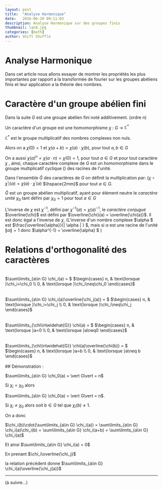 ```yaml
---
layout: post
title:  "Analyse Harmonique"
date:   2016-06-20 09:11:03
description: Analyse Harmonique sur des groupes finis
thumbnail: land.jpg
categories: [math]
author: Shift Shuffle
---
```


# Analyse Harmonique
Dans cet article nous allons essayer de montrer les propriétés les plus importantes par rapport a la transformée de fourier sur les groupes abéliens finis et leur application a la théorie des nombres.



# Caractère d'un groupe abélien fini

Dans la suite $G$ est une groupe abélien fini noté additivement. ($\text{ordre } n$)


Un caractère d'un groupe est une homomorphisme $\chi$ : $G$ $\longrightarrow$ ${\mathbb C}^*$

${\mathbb C}^*$ est le groupe multiplicatif des nombres complexes non nuls.

Alors on a $\chi(0) = 1$ et $\chi(a+b) = \chi(a)\cdot\chi(b)$, pour tout $a,b \in G$

On a aussi $\chi(a)^n = \chi(a\cdot n) = \chi(0) = 1$, pour tout $a\in G$ et pour tout caractère $\chi$ , ainsi, chaque caractère complexe de $G$ est un homomorphisme dans le groupe multiplicatif cyclique () des racines de l'unité.

Dans l'ensemble $\widehat{G}$ des caractères de $G$ on définit la multiplication par:
$(\chi \circ \chi^\prime)(a) = \chi(a) \cdot \chi^\prime(a)$  $\hspace{2mm}$ pour tout $a \in G$.

$\widehat{G}$ est un groupe abélien multiplicatif, ayant pour élément neutre le *caractère unité* $\chi_0$ tant défini par $\chi_0 = 1$ pour tout $a \in G$

L'inverse de $\chi$ est  $\chi^{-1}$, défini par $\chi^{-1}(a) = \chi(a)^{-1}$,
le *caractère conjugué* $\overline{\chi}$ est défini par $\overline{\chi}(a) = \overline{\chi(a)}$. Il est donc égal a l'inverse de $\chi$. (L'inverse d'un nombre complexe $\alpha $ est $\frac{\overline{\alpha}}{\| \alpha \|  } $, mais si $\alpha$ est une racine de l'unité $\| \alpha \|=1$ donc $\alpha^{-1} = \overline{\alpha} $ )




# Relations d'orthogonalité des caractères
<br>

<div>$\sum\limits_{a\in G} \chi_i(a) =  $ $\begin{cases}
n, & \text{lorsque }\chi_i=\chi_0 \\
0, & \text{lorsque }\chi_i\neq\chi_0
\end{cases}$</div>

<br>
<br>


<div>$\sum\limits_{a\in G} \chi_i(a)\overline{\chi_j(a)} = $ $\begin{cases}
n, & \text{lorsque }\chi_i=\chi_j \\
0, & \text{lorsque }\chi_i\neq\chi_j
\end{cases}$</div>

<br>
<br>


<div>$\sum\limits_{\chi\in\widehat{G}} \chi(a) = $ $\begin{cases}
n, & \text{lorsque }a=0 \\
0, & \text{lorsque }a\neq0
\end{cases}$</div>

<br>
<br>


<div>$\sum\limits_{\chi\in\widehat{G}} \chi(a)\overline{\chi(b)} = $ $\begin{cases}
n, & \text{lorsque }a=b \\
0, & \text{lorsque }a\neq b
\end{cases}$</div>

<br>
## Démonstration :

$\sum\limits_{a\in G} \chi_0(a) = \vert  G\vert  = n$


Si $\chi_i = \chi_0$ alors

$\sum\limits_{a\in G} \chi_0(a) = \vert  G\vert  = n$.

Si $\chi_i\neq\chi_0$ alors soit $b\in G$ tel que
$\chi_i(b)\neq 1$.

On a donc

<div>$\chi_i(b)\cdot(\sum\limits_{a\in G} \chi_i(a)) = \sum\limits_{a\in G} \chi_i(a)\chi_i(b) = \sum\limits_{a\in G} \chi_i(a+b) = \sum\limits_{a\in G} \chi_i(a)$</div>

Et ainsi $\sum\limits_{a\in G} \chi_i(a) = 0$

En prenant $\chi_i\overline{\chi_j}$

la relation précédent donne $\sum\limits_{a\in G} \chi_i(a)\overline{\chi_j(a)}$

----------------

(à suivre...)
